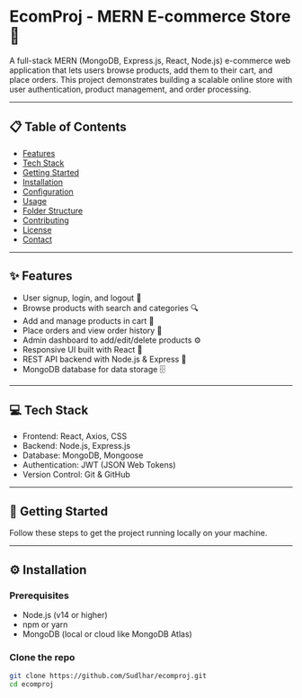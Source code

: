 # EcomProj - MERN E-commerce Store 🛒

A full-stack MERN (MongoDB, Express.js, React, Node.js) e-commerce web application that lets users browse products, add them to their cart, and place orders. This project demonstrates building a scalable online store with user authentication, product management, and order processing.

---

## 📋 Table of Contents

- [Features](#features)
- [Tech Stack](#tech-stack)
- [Getting Started](#getting-started)
- [Installation](#installation)
- [Configuration](#configuration)
- [Usage](#usage)
- [Folder Structure](#folder-structure)
- [Contributing](#contributing)
- [License](#license)
- [Contact](#contact)

---

## ✨ Features

- User signup, login, and logout 🔐  
- Browse products with search and categories 🔍  
- Add and manage products in cart 🛒  
- Place orders and view order history 🧾  
- Admin dashboard to add/edit/delete products ⚙️  
- Responsive UI built with React 📱  
- REST API backend with Node.js & Express 🚀  
- MongoDB database for data storage 🗄️

---

## 💻 Tech Stack

- Frontend: React, Axios, CSS  
- Backend: Node.js, Express.js  
- Database: MongoDB, Mongoose  
- Authentication: JWT (JSON Web Tokens)  
- Version Control: Git & GitHub

---

## 🚀 Getting Started

Follow these steps to get the project running locally on your machine.

---

## ⚙️ Installation

### Prerequisites

- Node.js (v14 or higher)  
- npm or yarn  
- MongoDB (local or cloud like MongoDB Atlas)

### Clone the repo

```bash
git clone https://github.com/Sudlhar/ecomproj.git
cd ecomproj

